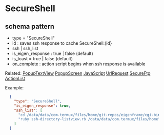# SecureShell
## schema pattern

* type = "SecureShell"
* id : saves ssh response to cache SecureShell:{id}
* ssh | ssh_list
* is_eigen_response : true | false (default)
* is_toast = true | false (default)
* on_complete : action script begins when ssh response is available 

Related:
[PopupTextView](PopupTextView.md) 
[PopupScreen](PopupScreen.md) 
[JavaScript](JavaScript.md) 
[UrlRequest](UrlRequest.md) 
[SecureFtp](SecureFtp.md) 
[ActionList](ActionList.md) 


Example:
```json
  {
    "type": "SecureShell",
    "is_eigen_response": true,
    "ssh_list": [
      "cd /data/data/com.termux/files/home/git-repos/eigenframe/cgi-bin",
      "ruby ssh-directory-listview.rb /data/data/com.termux/files/home"
    ]
  }
```
